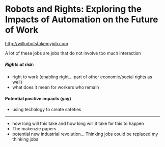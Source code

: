 # Robots and Rights: Exploring the Impacts of Automation on the Future of Work

http://willrobotstakemyjob.com

A lot of these jobs are jobs that do not involve too much interaction 

##### Rights at risk:
 - right to work (enabling right... part of other economic/social rights as well)
 - what does it mean for workers who remain

#### Potential positive impacts (yay)
 - using techology to create safeties
  
-----
 - how long will this take and how long will it take for this to happen
 - The makenzie papers 
 - potential new industrial revolution... Thinking jobs could be replaced my thinking jobs 